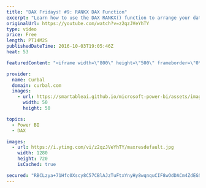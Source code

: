 ```yaml
---
title: "DAX Fridays! #9: RANKX DAX Function"
excerpt: "Learn how to use the DAX RANKX() function to arrange your data based on criteria that you specify.  Keynotes: 00:00 Intro 03:00 Rankx on categories 03:17 Rankx ascending or descending 03:35 Rankx with allselected  05:28 Rank with blanks 05:28 07:26 Rank on products 07:26 10:50  Rank with column 10:50"
originalUrl: https://youtube.com/watch?v=z2qzJVeYhTY
type: video
price: Free
length: PT14M2S
publishedDateTime: 2016-10-03T19:05:46Z
heat: 53

featuredContent: "<iframe width=\"800\" height=\"500\" frameborder=\"0\" src=\"https://www.youtube.com/embed/z2qzJVeYhTY\" allow=\"accelerometer; autoplay; encrypted-media; gyroscope; picture-in-picture\" allowfullscreen></iframe>"

provider:
  name: Curbal
  domain: curbal.com
  images:
    - url: https://smartableai.github.io/microsoft-power-bi/assets/images/organizations/curbal.com-50x50.jpg
      width: 50
      height: 50

topics:
  - Power BI
  - DAX

images:
  - url: https://i.ytimg.com/vi/z2qzJVeYhTY/maxresdefault.jpg
    width: 1280
    height: 720
    isCached: true

secured: "RBCLzya+71Hfc0Xscy8C57CBlAJzTuFtxYnyHy8wqnquCIF8wOdDACm4ZdEGSP+7hiAcjazX6UcGN6QBblVoTNUB/0ZCxHI54y5wlYTuzSeJde9EXjx76W04DMFR/epV5KGG0mFh9EMlEX+kuzPsfx8C2W7oLvC3tZQk5AcxYjTRrLrW1tGY3Zu/FKJR1Ubij6kHLlq3BpMdej+BeWEgrs5rCJMTHTlFFEyySeO4UtxEKgKNqyaAz37dg8Ar0eNXdutVJA40v1s/VQQrmVA+PC9MUub86yS4iUk36GMJB3mtSta0kiGxbW6ZKmW93LUFB53Ak9lX/C6BlKRtPFO6Zknf0wPLQ9Rf5rv9FXcc3yIAd0Rz1ZPAOmt1vbkkkp0ztpa/S/1ZrvDeikssK7KYz8MZBsnVjIDMw9I8I+TVaos=;hr9nrICw+BcvH5rlyVIUKg=="
---
```


